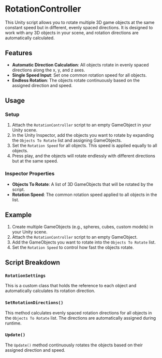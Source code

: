 # RotationController

This Unity script allows you to rotate multiple 3D game objects at the same constant speed but in different, evenly spaced directions. It is designed to work with any 3D objects in your scene, and rotation directions are automatically calculated.

## Features
- **Automatic Direction Calculation**: All objects rotate in evenly spaced directions along the x, y, and z axes.
- **Single Speed Input**: Set one common rotation speed for all objects.
- **Endless Rotation**: The objects rotate continuously based on the assigned direction and speed.

## Usage

### Setup
1. Attach the `RotationController` script to an empty GameObject in your Unity scene.
2. In the Unity Inspector, add the objects you want to rotate by expanding the `Objects To Rotate` list and assigning GameObjects.
3. Set the `Rotation Speed` for all objects. This speed is applied equally to all objects.
4. Press play, and the objects will rotate endlessly with different directions but at the same speed.

### Inspector Properties
- **Objects To Rotate**: A list of 3D GameObjects that will be rotated by the script.
- **Rotation Speed**: The common rotation speed applied to all objects in the list.

## Example

1. Create multiple GameObjects (e.g., spheres, cubes, custom models) in your Unity scene.
2. Attach the `RotationController` script to an empty GameObject.
3. Add the GameObjects you want to rotate into the `Objects To Rotate` list.
4. Set the `Rotation Speed` to control how fast the objects rotate.

## Script Breakdown

### `RotationSettings`
This is a custom class that holds the reference to each object and automatically calculates its rotation direction.

### `SetRotationDirections()`
This method calculates evenly spaced rotation directions for all objects in the `Objects To Rotate` list. The directions are automatically assigned during runtime.

### `Update()`
The `Update()` method continuously rotates the objects based on their assigned direction and speed.